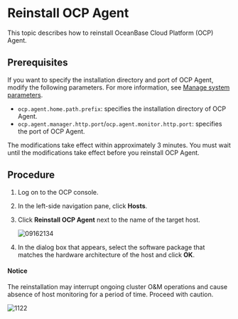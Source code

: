 # Reinstall OCP Agent

This topic describes how to reinstall OceanBase Cloud Platform (OCP) Agent.

## Prerequisites

If you want to specify the installation directory and port of OCP Agent, modify the following parameters. For more information, see [Manage system parameters](../1600.system-management-features/300.manage-system-parameter/100.view-system-parameters.md).

* `ocp.agent.home.path.prefix`: specifies the installation directory of OCP Agent.
* `ocp.agent.manager.http.port`/`ocp.agent.monitor.http.port`: specifies the port of OCP Agent.

The modifications take effect within approximately 3 minutes. You must wait until the modifications take effect before you reinstall OCP Agent.

## Procedure

1. Log on to the OCP console.

2. In the left-side navigation pane, click **Hosts**.

3. Click **Reinstall OCP Agent** next to the name of the target host.

   ![09162134](https://obbusiness-private.oss-cn-shanghai.aliyuncs.com/doc/img/ocp/401/%E9%87%8D%E8%A3%85agent2.png)

4. In the dialog box that appears, select the software package that matches the hardware architecture of the host and click **OK**.

  <main id="notice" type='notice'>
    <h4>Notice</h4>
    <p>The reinstallation may interrupt ongoing cluster O&amp;M operations and cause absence of host monitoring for a period of time. Proceed with caution.</p>
  </main>

   ![1122](https://obbusiness-private.oss-cn-shanghai.aliyuncs.com/doc/img/ocp/401/%E9%87%8D%E8%A3%852.png)

